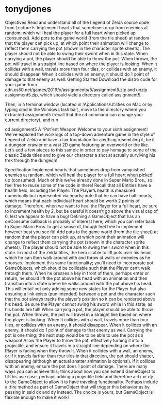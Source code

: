 # tonydjones

Objectives
Read and understand all of the Legend of Zelda source code from Lecture 5.
Implement hearts that sometimes drop from enemies at random, which will heal the player for a full heart when picked up (consumed).
Add pots to the game world (from the tile sheet) at random that the player can pick up, at which point their animation will change to reflect them carrying the pot (shown in the character sprite sheets). The player should not be able to swing their sword when in this state.
When carrying a pot, the player should be able to throw the pot. When thrown, the pot will travel in a straight line based on where the player is looking. When it collides with a wall, travels more than four tiles, or collides with an enemy, it should disappear. When it collides with an enemy, it should do 1 point of damage to that enemy as well.
Getting Started
Download the distro code for your game from cdn.cs50.net/games/2019/x/assignments/5/assignment5.zip and unzip assignment5.zip, which should yield a directory called assignment5.

Then, in a terminal window (located in /Applications/Utilities on Mac or by typing cmd in the Windows task bar), move to the directory where you extracted assignment5 (recall that the cd command can change your current directory), and run

cd assignment5
A “Pot”ent Weapon
Welcome to your sixth assignment! We’ve explored the workings of a top-down adventure game in the style of Legend of Zelda and have a fair foundation for anything resembling it, be it a dungeon crawler or a vast 2D game featuring an overworld or the like. Let’s add a few pieces to this sample in order to pay homage to some of the classic Zelda titles and to give our character a shot at actually surviving his trek through the dungeon!

Specification
Implement hearts that sometimes drop from vanquished enemies at random, which will heal the player for a full heart when picked up (consumed). Much of this we’ve already done in Super Mario Bros., so feel free to reuse some of the code in there! Recall that all Entities have a health field, including the Player. The Player’s health is measured numerically but represented via hearts; note that he can have half-hearts, which means that each individual heart should be worth 2 points of damage. Therefore, when we want to heal the Player for a full heart, be sure to increment health by 2, but be careful it doesn’t go above the visual cap of 6, lest we appear to have a bug! Defining a GameObject that has an onConsume callback is probably of interest here, which you can refer back to Super Mario Bros. to get a sense of, though feel free to implement however best you see fit!
Add pots to the game world (from the tile sheet) at random that the player can pick up, at which point their animation will change to reflect them carrying the pot (shown in the character sprite sheets). The player should not be able to swing their sword when in this state. In most of the Zelda titles, the hero is able to lift pots over his head, which he can then walk around with and throw at walls or enemies as he chooses. Implement this same functionality; you’ll need to incorporate pot GameObjects, which should be collidable such that the Player can’t walk through them. When he presses a key in front of them, perhaps enter or return, he should lift the pot above his head with an animation and then transition into a state where he walks around with the pot above his head. This will entail not only adding some new states for the Player but also ensuring a link exists (pun intended) between a pot and the character such that the pot always tracks the player’s position so it can be rendered above his head. Be sure the Player cannot swing his sword while in this state, as his hands are full!
When carrying a pot, the player should be able to throw the pot. When thrown, the pot will travel in a straight line based on where the player is looking. When it collides with a wall, travels more than four tiles, or collides with an enemy, it should disappear. When it collides with an enemy, it should do 1 point of damage to that enemy as well. Carrying the pot is one thing; the next step would be to be able to use the pot as a weapon! Allow the Player to throw the pot, effectively turning it into a projectile, and ensure it travels in a straight line depending on where the Player is facing when they throw it. When it collides with a wall, an enemy, or if it travels farther than four tiles in that direction, the pot should shatter, disappearing (although an actual shatter animation is optional). If it collides with an enemy, ensure the pot does 1 point of damage. There are many ways you can achieve this; think about how you can extend GameObject to fit this use case, perhaps adding a projectile field and therefore a dx or dy to the GameObject to allow it to have traveling functionality. Perhaps include a :fire method as part of GameObject that will trigger this behavior as by passing in said dx and dy instead. The choice is yours, but GameObject is flexible enough to make it work!
